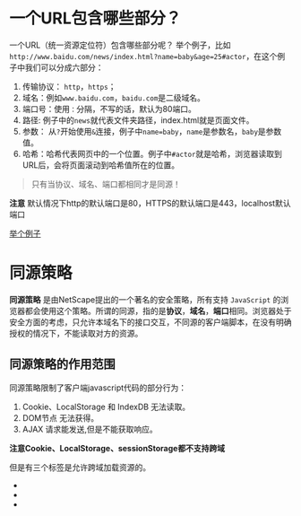 # 一个URL包含哪些部分？
一个URL（统一资源定位符）包含哪些部分呢？
举个例子，比如 `http://www.baidu.com/news/index.html?name=baby&age=25#actor`，在这个例子中我们可以分成六部分：

1. 传输协议： `http`，`https`；
2. 域名：例如`www.baidu.com`，`baidu.com`是二级域名。
3. 端口号：使用`：`分隔，不写的话，默认为80端口。
4. 路径: 例子中的`news`就代表文件夹路径，index.html就是页面文件。
5. 参数： 从`?`开始使用`&`连接，例子中`name=baby`，`name`是参数名，`baby`是参数值。
6. 哈希：哈希代表网页中的一个位置。例子中`#actor`就是哈希，浏览器读取到URL后，会将页面滚动到哈希值所在的位置。

> 只有当协议、域名、端口都相同才是同源！

**注意** 默认情况下http的默认端口是80，HTTPS的默认端口是443，localhost默认端口

[举个例子](https://developer.mozilla.org/zh-CN/docs/Glossary/%E6%BA%90)

# 同源策略
**同源策略** 是由NetScape提出的一个著名的安全策略，所有支持 `JavaScript` 的浏览器都会使用这个策略。所谓的同源，指的是**协议**，**域名**，**端口**相同。浏览器处于安全方面的考虑，只允许本域名下的接口交互，不同源的客户端脚本，在没有明确授权的情况下，不能读取对方的资源。



## 同源策略的作用范围
同源策略限制了客户端javascript代码的部分行为：
1. Cookie、LocalStorage 和 IndexDB 无法读取。
2. DOM节点 无法获得。
3. AJAX 请求能发送,但是不能获取响应。

**注意Cookie、LocalStorage、sessionStorage都不支持跨域**

但是有三个标签是允许跨域加载资源的。

- <img/>

- <link/>

- <script/>

webpack devserver反向代理原理
前端webpack中的proxy只是一层代理，用于把指定的path，代理去后端提供的地址，它的背后是由node来做server。

举个简单的例子：
前端请求 服务器a，然后就得到了想要的数据。但其实 服务器a 中本身没有部署任何接口，它只是偷偷地从 服务器b 上取来数据，返回给前端。这个过程只在server端发生，前端是无感知的。

我们说的反向代理，其实在后端看来，有两层意思。代理是前提，实现负载均衡才是目的。负载均衡，是为了把请求分发到不同的服务器，从而减轻了单个服务器处理海量数据的压力。

所以，回到这个问题中来。

webpack的 proxy 基于http-proxy-middleware的规则，只能根据不同的path才能做代理，解决跨域问题。

所以，用刚才的 服务器a 的例子，可以让后端同学，在 服务器a上做一些处理，使得前端可以根据不同的path，代理去不同的domain。好好沟通，应该是可以实现的。





跨域的几种方式及其原理：https://github.com/ljianshu/Blog/issues/55




